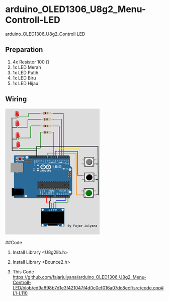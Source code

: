 # arduino_OLED1306_U8g2_Menu-Controll-LED
arduino_OLED1306_U8g2_Controll LED
## Preparation
1. 4x Resistor 100 Ω
2. 1x LED Merah
3. 1x LED Putih
4. 1x LED Biru
5. 1x LED Hijau


## Wiring
<img src="capture/wiring.png" style="height:400px; width:300px;"><br>

##Code

1. Install Library <U8g2lib.h>
2. Install Library <Bounce2.h>

3. This Code <br>
https://github.com/fajarjulyana/arduino_OLED1306_U8g2_Menu-Controll-LED/blob/ed9a898b7d1e3f421047f4d0c0ef016a07dc8ecf/src/code.cpp#L1-L110
